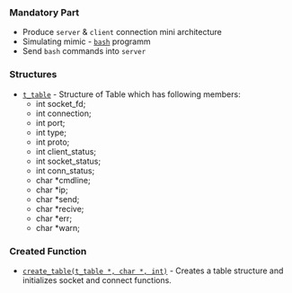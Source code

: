 
### Mandatory Part

- Produce `server` & `client` connection mini architecture
- Simulating mimic - [`bash`](https://www.gnu.org/savannah-checkouts/gnu/bash/manual/bash.html) programm
- Send `bash` commands into `server`

### Structures

- [`t_table`](https://github.com/davitMartirosyan/servershell/blob/master/include/servershell.h#L25) - Structure of Table which has following members:
    - int   socket_fd;
    - int   connection;
    - int   port;
    - int   type;
    - int   proto;
    - int   client_status;
    - int   socket_status;
    - int   conn_status;
    - char  *cmdline;
    - char  *ip;
    - char  *send;
    - char  *recive;
    - char  *err;
    - char  *warn;

### Created Function

- [`create_table(t_table *, char *, int)`](https://github.com/davitMartirosyan/servershell/blob/master/clientsrc/init.c) - Creates a table structure and initializes socket and connect functions.


